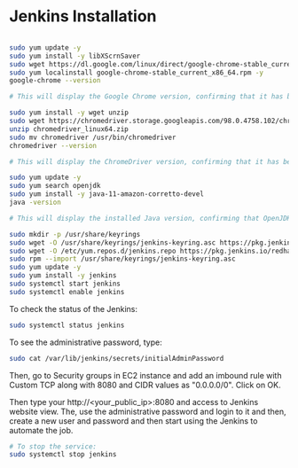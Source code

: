 # Jenkins Installation

```bash

sudo yum update -y
sudo yum install -y libXScrnSaver
sudo wget https://dl.google.com/linux/direct/google-chrome-stable_current_x86_64.rpm
sudo yum localinstall google-chrome-stable_current_x86_64.rpm -y
google-chrome --version

# This will display the Google Chrome version, confirming that it has been successfully installed on your EC2 instance.
```

```bash
sudo yum install -y wget unzip
sudo wget https://chromedriver.storage.googleapis.com/98.0.4758.102/chromedriver_linux64.zip
unzip chromedriver_linux64.zip
sudo mv chromedriver /usr/bin/chromedriver
chromedriver --version

# This will display the ChromeDriver version, confirming that it has been successfully installed on your EC2 instance.

```

```bash
sudo yum update -y
sudo yum search openjdk
sudo yum install -y java-11-amazon-corretto-devel
java -version

# This will display the installed Java version, confirming that OpenJDK 11 has been successfully installed on your EC2 instance.
```

```bash
sudo mkdir -p /usr/share/keyrings
sudo wget -O /usr/share/keyrings/jenkins-keyring.asc https://pkg.jenkins.io/redhat-stable/jenkins.io.key
sudo wget -O /etc/yum.repos.d/jenkins.repo https://pkg.jenkins.io/redhat-stable/jenkins.repo
sudo rpm --import /usr/share/keyrings/jenkins-keyring.asc
sudo yum update -y
sudo yum install -y jenkins
sudo systemctl start jenkins
sudo systemctl enable jenkins
```

To check the status of the Jenkins:

```bash
sudo systemctl status jenkins
```

To see the administrative password, type:

```bash
sudo cat /var/lib/jenkins/secrets/initialAdminPassword
```

Then, go to Security groups in EC2 instance and add an imbound rule with Custom TCP along with 8080 and CIDR values as "0.0.0.0/0".
Click on OK.

Then type your http://<your_public_ip>:8080 and access to Jenkins website view.
The, use the administrative password and login to it and then, create a new user and password and then start using the Jenkins to automate the job.



```bash
# To stop the service:
sudo systemctl stop jenkins
```
